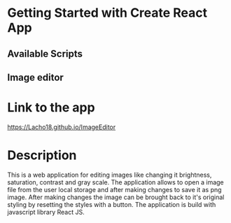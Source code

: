 # Getting Started with Create React App

## Available Scripts

## Image editor

# Link to the app

https://Lacho18.github.io/ImageEditor

# Description

This is a web application for editing images like changing it brightness, saturation, contrast and gray scale. The application allows to open a image file from the user local storage and after making changes to save it as png image. After making changes the image can be brought back to it's original styling by resetting the styles with a button. The application is build with javascript library React JS.
